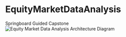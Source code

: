 # EquityMarketDataAnalysis
Springboard Guided Capstone
![Equity Market Data Analysis Architecture Diagram ](https://user-images.githubusercontent.com/22279789/129663472-12b72778-ba7f-4602-9728-864c2a0728b4.png)
